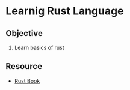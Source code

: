 # Learnig Rust Language

## Objective
1. Learn basics of rust

## Resource
- [Rust Book](https://doc.rust-lang.org/book/title-page.html)
